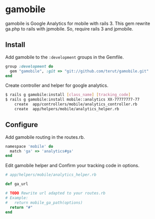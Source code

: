 gamobile
========
gamobile is Google Analytics for mobile with rails 3.
This gem rewrite ga.php to rails with jpmobile.
So, require rails 3 and jpmobile.

Install
-------
Add gamobile to the `:development` groups in the Gemfile.

``` ruby
group :development do
  gem "gamobile", :git => "git://github.com/terut/gamobile.git"
end
```

Create controller and helper for google analytics.

``` bash
$ rails g gamobile:install [class_name] [tracking_code]
$ rails g gamobile:install mobile::analytics XX-77777777-77
    create  app/controllers/mobile/analytics_controller.rb
    create  app/helpers/mobile/analytics_helper.rb
```

Configure
---------

Add gamobile routing in the routes.rb.

``` ruby
namespace 'mobile' do
  match 'ga' => 'analytics#ga'
end
```

Edit gamobile helper and Confirm your tracking code in options.

``` ruby
# app/helpers/mobile/analytics_helper.rb

def ga_url

# TODO Rewrite url adapted to your routes.rb
# Example:
#   return mobile_ga_path(options)
  return "#" 
end
```

